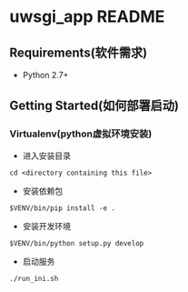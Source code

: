 # uwsgi_app README

## Requirements(软件需求)
* Python 2.7+

## Getting Started(如何部署启动)
### Virtualenv(python虚拟环境安装)
* 进入安装目录
```
cd <directory containing this file>
```

* 安装依赖包
```
$VENV/bin/pip install -e .
```

* 安装开发环境
```
$VENV/bin/python setup.py develop
```

* 启动服务 
```
./run_ini.sh
```
